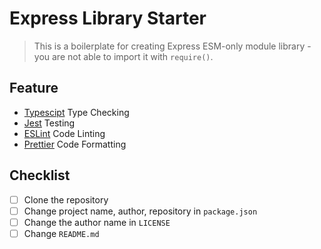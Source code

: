 # Express Library Starter

> This is a boilerplate for creating Express ESM-only module library - you are not able to import it with `require()`.

## Feature
- [Typescipt](https://www.typescriptlang.org/) Type Checking
- [Jest](https://jestjs.io/) Testing
- [ESLint](https://eslint.org/) Code Linting
- [Prettier](https://prettier.io/) Code Formatting

## Checklist
- [ ] Clone the repository
- [ ] Change project name, author, repository in `package.json`
- [ ] Change the author name in `LICENSE`
- [ ] Change `README.md`
